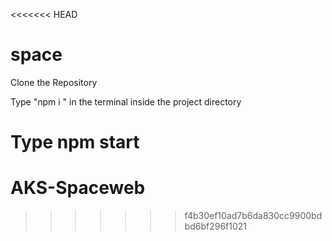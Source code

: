 <<<<<<< HEAD
# space


Clone the Repository 

Type "npm i " in the terminal inside the project directory

Type npm start
=======
# AKS-Spaceweb
>>>>>>> f4b30ef10ad7b6da830cc9900bdbd6bf296f1021
